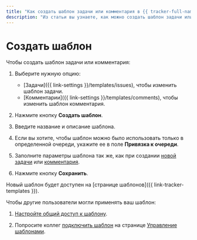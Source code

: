 ```yaml
---
title: "Как создать шаблон задачи или комментария в {{ tracker-full-name }}"
description: "Из статьи вы узнаете, как можно создать шаблон задачи или комментария." 
---
```


# Создать шаблон

Чтобы создать шаблон задачи или комментария:

1. Выберите нужную опцию:
    - [Задачи]({{ link-settings }}/templates/issues), чтобы изменить шаблон задачи.
    - [Комментарии]({{ link-settings }}/templates/comments), чтобы изменить шаблон комментария.

1. Нажмите кнопку **Создать шаблон**.

1. Введите название и описание шаблона.

1. Если вы хотите, чтобы шаблон можно было использовать только в определенной очереди, укажите ее в поле **Привязка к очереди**.

1. Заполните параметры шаблона так же, как при создании [новой задачи](create-ticket.md) или [комментария](comments.md).

1. Нажмите кнопку **Сохранить**.

Новый шаблон будет доступен на [странице шаблонов]({{ link-tracker-templates }}).


Чтобы другие пользователи могли применять ваш шаблон:

1. [Настройте общий доступ к шаблону](share-template.md#section_nmn_prs_zz).

1. Попросите коллег [подключить шаблон](share-template.md#section_vkg_trs_zz) на странице [Управление шаблонами](https://tracker.yandex.ru/settings/templates/issues).
